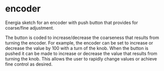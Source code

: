 # encoder


   Energia sketch for an encoder with push button that provides for coarse/fine adjustment.
   
   The button is coded to increase/decrease the coarseness that results from turning the encoder. 
   For example, the encoder can be set to increase or decrease the value by 100 with a turn
   of the knob. When the button is pushed it can be made to increase or decrease the value that 
   results from turning the knob. This allows the user to rapidly change values or achieve fine
   control as desired.
   
